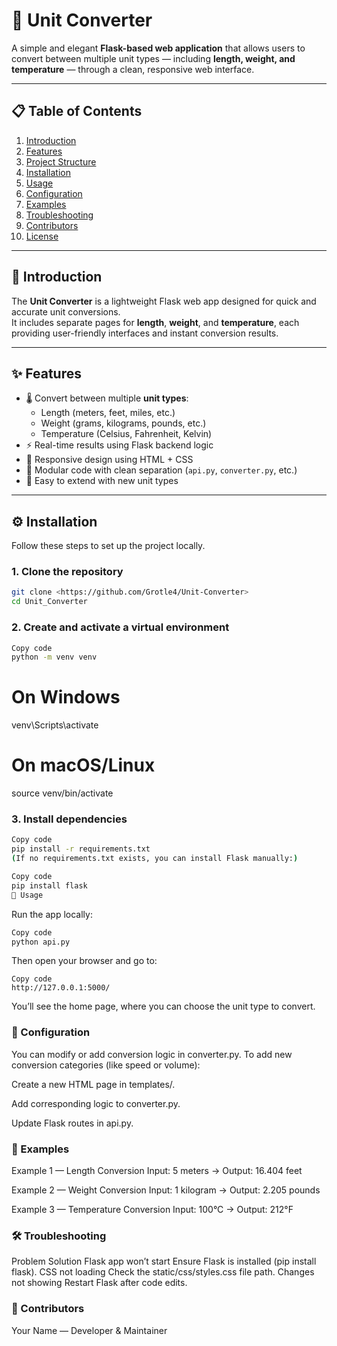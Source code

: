 # 🧮 Unit Converter

A simple and elegant **Flask-based web application** that allows users to convert between multiple unit types — including **length, weight, and temperature** — through a clean, responsive web interface.

---

## 📋 Table of Contents

1. [Introduction](#introduction)
2. [Features](#features)
3. [Project Structure](#project-structure)
4. [Installation](#installation)
5. [Usage](#usage)
6. [Configuration](#configuration)
7. [Examples](#examples)
8. [Troubleshooting](#troubleshooting)
9. [Contributors](#contributors)
10. [License](#license)

---

## 🧩 Introduction

The **Unit Converter** is a lightweight Flask web app designed for quick and accurate unit conversions.  
It includes separate pages for **length**, **weight**, and **temperature**, each providing user-friendly interfaces and instant conversion results.


---

## ✨ Features

- 🌡️ Convert between multiple **unit types**:
  - Length (meters, feet, miles, etc.)
  - Weight (grams, kilograms, pounds, etc.)
  - Temperature (Celsius, Fahrenheit, Kelvin)
- ⚡ Real-time results using Flask backend logic
- 🎨 Responsive design using HTML + CSS
- 🧠 Modular code with clean separation (`api.py`, `converter.py`, etc.)
- 🧩 Easy to extend with new unit types

---

## ⚙️ Installation

Follow these steps to set up the project locally.

### 1. Clone the repository

```bash
git clone <https://github.com/Grotle4/Unit-Converter>
cd Unit_Converter
```

### 2. Create and activate a virtual environment
```bash
Copy code
python -m venv venv
```
# On Windows
venv\Scripts\activate
# On macOS/Linux
source venv/bin/activate

### 3. Install dependencies
```bash
Copy code
pip install -r requirements.txt
(If no requirements.txt exists, you can install Flask manually:)
```

```bash
Copy code
pip install flask
🚀 Usage
```
Run the app locally:
```bash
Copy code
python api.py
```
Then open your browser and go to:
```
Copy code
http://127.0.0.1:5000/
```

You’ll see the home page, where you can choose the unit type to convert.

### 🔧 Configuration
You can modify or add conversion logic in converter.py.
To add new conversion categories (like speed or volume):

Create a new HTML page in templates/.

Add corresponding logic to converter.py.

Update Flask routes in api.py.

### 🧠 Examples
Example 1 — Length Conversion
Input: 5 meters → Output: 16.404 feet

Example 2 — Weight Conversion
Input: 1 kilogram → Output: 2.205 pounds

Example 3 — Temperature Conversion
Input: 100°C → Output: 212°F

### 🛠️ Troubleshooting
Problem	Solution
Flask app won’t start	Ensure Flask is installed (pip install flask).
CSS not loading	Check the static/css/styles.css file path.
Changes not showing	Restart Flask after code edits.

### 👥 Contributors
Your Name — Developer & Maintainer
